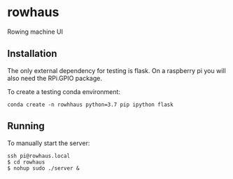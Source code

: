 # rowhaus
Rowing machine UI

## Installation

The only external dependency for testing is flask.  On a raspberry pi you will also need the RPi.GPIO package.

To create a testing conda environment:
```
conda create -n rowhhaus python=3.7 pip ipython flask
```

## Running

To manually start the server:
```
ssh pi@rowhaus.local
$ cd rowhaus
$ nohup sudo ./server &
```
